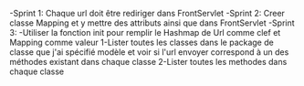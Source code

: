 -Sprint 1:
Chaque url doit être rediriger dans FrontServlet
-Sprint 2:
Creer classe Mapping et y mettre des attributs ainsi que dans FrontServlet
-Sprint 3:
    -Utiliser la fonction init pour remplir le Hashmap de Url comme clef et Mapping comme valeur
    1-Lister toutes les classes dans le package de classe que j'ai spécifié modèle et voir si l'url envoyer correspond à un des méthodes existant dans chaque classe
    2-Lister toutes les methodes dans chaque classe


